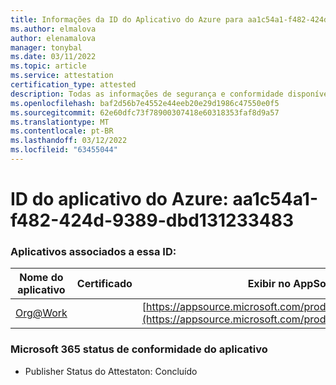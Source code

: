 ```yaml
---
title: Informações da ID do Aplicativo do Azure para aa1c54a1-f482-424d-9389-dbd131233483
ms.author: elmalova
author: elenamalova
manager: tonybal
ms.date: 03/11/2022
ms.topic: article
ms.service: attestation
certification_type: attested
description: Todas as informações de segurança e conformidade disponíveis para aa1c54a1-f482-424d-9389-dbd131233483.
ms.openlocfilehash: baf2d56b7e4552e44eeb20e29d1986c47550e0f5
ms.sourcegitcommit: 62e60dfc73f78900307418e60318353faf8d9a57
ms.translationtype: MT
ms.contentlocale: pt-BR
ms.lasthandoff: 03/12/2022
ms.locfileid: "63455044"
---
```

# <a name="azure-app-id-aa1c54a1-f482-424d-9389-dbd131233483"></a>ID do aplicativo do Azure: aa1c54a1-f482-424d-9389-dbd131233483


### <a name="apps-associated-with-this-id"></a>Aplicativos associados a essa ID:
| **Nome do aplicativo** | **Certificado** | **Exibir no AppSource** |
|--------------|---------------|-----------------------|
| [Org@Work](../forward/WA200002461) |  | [https://appsource.microsoft.com/product/office/WA200002461](https://appsource.microsoft.com/product/office/WA200002461) |

### <a name="microsoft-365-app-compliance-status"></a>Microsoft 365 status de conformidade do aplicativo
- Publisher Status do Attestaton: Concluído
